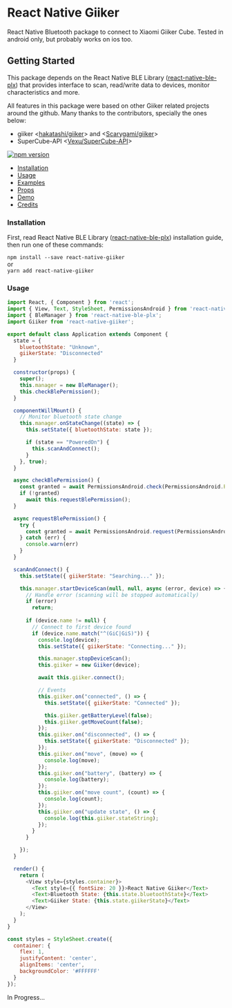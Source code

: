 # React Native Giiker

React Native Bluetooth package to connect to Xiaomi Giiker Cube. Tested in android only, but probably works on ios too.

## Getting Started
This package depends on the React Native BLE Library ([react-native-ble-plx](https://github.com/Polidea/react-native-ble-plx)) that provides interface to scan, read/write data to devices, monitor characteristics and more.

All features in this package were based on other Giiker related projects around the github. Many thanks to the contributors, specially the ones below:
- giiker <[hakatashi/giiker](https://github.com/hakatashi/giiker)> and <[Scarygami/giiker](https://github.com/Scarygami/giiker)> 
- SuperCube-API <[Vexu/SuperCube-API](https://github.com/Vexu/SuperCube-API)> 

 

[![npm version](https://img.shields.io/npm/v/react-native-giiker.svg?style=flat-square)](https://www.npmjs.com/package/react-native-giiker)

- [Installation](#installation)
- [Usage](#usage)
- [Examples](#examples)
- [Props](#props)
- [Demo](#demo)
- [Credits](#credits)

### Installation
First, read React Native BLE Library ([react-native-ble-plx](https://github.com/Polidea/react-native-ble-plx)) installation guide, then run one of these commands:

`npm install --save react-native-giiker`  
or  
`yarn add react-native-giiker`

### Usage
```javascript
import React, { Component } from 'react';
import { View, Text, StyleSheet, PermissionsAndroid } from 'react-native';
import { BleManager } from 'react-native-ble-plx';
import Giiker from 'react-native-giiker';

export default class Application extends Component {
  state = {
    bluetoothState: "Unknown",
    giikerState: "Disconnected"
  }

  constructor(props) {
    super();
    this.manager = new BleManager();
    this.checkBlePermission();
  }

  componentWillMount() {
    // Monitor bluetooth state change
    this.manager.onStateChange((state) => {
      this.setState({ bluetoothState: state });

      if (state == "PoweredOn") {
        this.scanAndConnect();
      }
    }, true);
  }

  async checkBlePermission() {
    const granted = await PermissionsAndroid.check(PermissionsAndroid.PERMISSIONS.ACCESS_COARSE_LOCATION);
    if (!granted)
      await this.requestBlePermission();
  }

  async requestBlePermission() {
    try {
      const granted = await PermissionsAndroid.request(PermissionsAndroid.PERMISSIONS.ACCESS_COARSE_LOCATION)
    } catch (err) {
      console.warn(err)
    }
  }

  scanAndConnect() {
    this.setState({ giikerState: "Searching..." });

    this.manager.startDeviceScan(null, null, async (error, device) => {
      // Handle error (scanning will be stopped automatically)
      if (error)
        return;
        
      if (device.name != null) {
        // Connect to first device found
        if (device.name.match("^(GiC|GiS)")) {
          console.log(device);
          this.setState({ giikerState: "Connecting..." });

          this.manager.stopDeviceScan();
          this.giiker = new Giiker(device);

          await this.giiker.connect();

          // Events
          this.giiker.on("connected", () => {
            this.setState({ giikerState: "Connected" });

            this.giiker.getBatteryLevel(false);
            this.giiker.getMoveCount(false);
          });
          this.giiker.on("disconnected", () => {
            this.setState({ giikerState: "Disconnected" });
          });
          this.giiker.on("move", (move) => {
            console.log(move);
          });
          this.giiker.on("battery", (battery) => {
            console.log(battery);
          });
          this.giiker.on("move count", (count) => {
            console.log(count);
          });
          this.giiker.on("update state", () => {
            console.log(this.giiker.stateString);
          });
        }
      }

    });
  }

  render() {
    return (
      <View style={styles.container}>
        <Text style={{ fontSize: 20 }}>React Native Giiker</Text>
        <Text>Bluetooth State: {this.state.bluetoothState}</Text>
        <Text>Giiker State: {this.state.giikerState}</Text>
      </View>
    );
  }
}

const styles = StyleSheet.create({
  container: {
    flex: 1,
    justifyContent: 'center',
    alignItems: 'center',
    backgroundColor: '#FFFFFF'
  }
});
```
In Progress...
